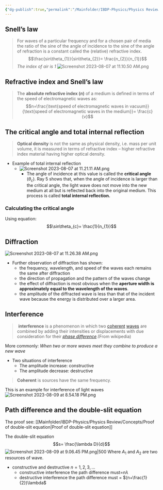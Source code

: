 ```yaml
---
{"dg-publish":true,"permalink":"/Mainfolder/IBDP-Physics/Physics Review/Topics/Wave behaviour/"}
---
```


## Snell’s law
>For waves of a particular frequency and for a chosen pair of media the ratio of the sine of the angle of incidence to the sine of the angle of refraction is a constant called the (relative) refractive index.
>$$\frac{sin\theta_{1}}{sin\theta_{2}}= \frac{n_{2}}{n_{1}}$$
*The index of air is 1* 
![Screenshot 2023-08-07 at 11.10.50 AM.png](/img/user/%E9%99%84%E4%BB%B6/Screenshot%202023-08-07%20at%2011.10.50%20AM.png)
## Refractive index and Snell’s law
>The **absolute refractive index ($n$)** of a medium is defined in terms of the speed of electromagnetic waves as:
>$$n=\frac{\text{speed of electromagnetic waves in vacuum}}{\text{speed of electromagnetic waves in the medium}}= \frac{c}{v}$$

## The critical angle and total internal reflection
>**Optical density** is not the same as physical density, i.e. mass per unit volume, it is measured in terms of refractive index – higher refractive index material having higher optical density.


- Example of total internal reflection
	- ![Screenshot 2023-08-07 at 11.21.11 AM.png](/img/user/%E9%99%84%E4%BB%B6/Screenshot%202023-08-07%20at%2011.21.11%20AM.png)
		- The angle of incidence at this value is called the **critical angle** ($\theta_c$). Ray 5 shows that, when the angle of incidence is larger than the critical angle, the light wave does not move into the new medium at all but is reflected back into the original medium. This process is called **total internal reflection.**

### Calculating the critical angle
Using equation:
$$\sin\theta_{c}= \frac{1}{n_{1}}$$

## Diffraction
![Screenshot 2023-08-07 at 11.26.38 AM.png](/img/user/%E9%99%84%E4%BB%B6/Screenshot%202023-08-07%20at%2011.26.38%20AM.png)

- Further observation of diffraction has shown:
	- the frequency, wavelength, and speed of the waves each remains the same after diffraction
	- the direction of propagation and the pattern of the waves change
	- the effect of diffraction is most obvious when the **aperture width is approximately equal to the wavelength of the waves**.
	- the amplitude of the diffracted wave is less than that of the incident wave because the energy is distributed over a larger area.

## Interference
> **interference** is a phenomenon in which two [coherent](https://en.wikipedia.org/wiki/Coherence_(physics) "Coherence (physics)") [waves](https://en.wikipedia.org/wiki/Wave "Wave") are combined by adding their intensities or displacements with due consideration for their _[phase difference](https://en.wikipedia.org/wiki/Phase_difference "Phase difference")_.(From wikipedia)

More commonly:
*When two or more waves meet they combine to produce a new wave* 

- Two situations of interference
	- The amplitude increase: constructive
	- The amplitude decrease: destructive

>**Coherent** is sources have the same frequency.

This is an example for interference of light waves
![Screenshot 2023-08-09 at 8.54.18 PM.png](/img/user/%E9%99%84%E4%BB%B6/Screenshot%202023-08-09%20at%208.54.18%20PM.png)

## Path difference and the double-slit equation
The proof see:
[[Mainfolder/IBDP-Physics/Physics Review/Concepts/Proof of double-slit equation\|Proof of double-slit equation]] 

The double-slit equation
$$s= \frac{\lambda D}{d}$$
![Screenshot 2023-08-09 at 9.06.45 PM.png|500](/img/user/%E9%99%84%E4%BB%B6/Screenshot%202023-08-09%20at%209.06.45%20PM.png)
Where $A_1$ and $A_2$ are two resources of wave.

- constructive and destructive $n=1,2,3,...$ 
	- constructive interference the path difference must=$n\lambda$ 
	- destructive interference the path difference must = $(n+\frac{1}{2})\lambda$ 
